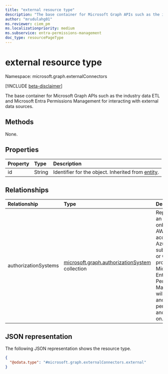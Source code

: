 ```yaml
---
title: "external resource type"
description: "The base container for Microsoft Graph APIs such as the industry data ETL and Microsoft Entra Permissions Management for interacting with external data sources."
author: "mrudulahg01"
ms.reviewer: ciem_pm
ms.localizationpriority: medium
ms.subservice: entra-permissions-management
doc_type: resourcePageType
---
```


# external resource type

Namespace: microsoft.graph.externalConnectors

[!INCLUDE [beta-disclaimer](../../includes/beta-disclaimer.md)]

The base container for Microsoft Graph APIs such as the industry data ETL and Microsoft Entra Permissions Management for interacting with external data sources.

## Methods
None.

## Properties
|Property|Type|Description|
|:---|:---|:---|
|id|String|Identifier for the object. Inherited from [entity](../resources/entity.md).|

## Relationships
|Relationship|Type|Description|
|:---|:---|:---|
|authorizationSystems|[microsoft.graph.authorizationSystem](../resources/authorizationsystem.md) collection|Represents an onboarded AWS account, Azure subscription, or GCP project that Microsoft Entra Permissions Management will collect and analyze permissions and actions on.|

## JSON representation
The following JSON representation shows the resource type.
<!-- {
  "blockType": "resource",
  "keyProperty": "id",
  "@odata.type": "microsoft.graph.externalConnectors.external",
  "openType": false
}
-->
``` json
{
  "@odata.type": "#microsoft.graph.externalConnectors.external"
}
```

